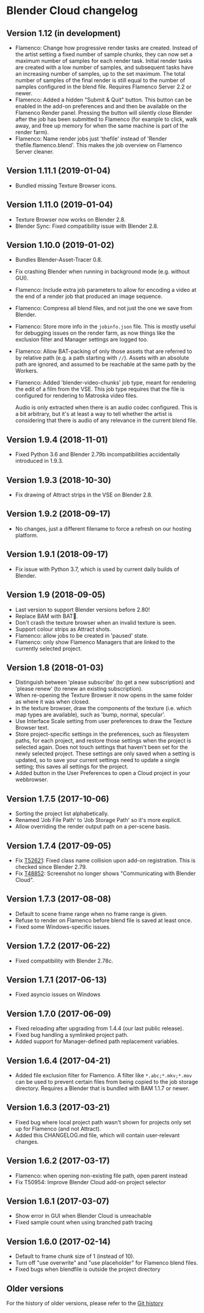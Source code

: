 # Blender Cloud changelog

## Version 1.12 (in development)

- Flamenco: Change how progressive render tasks are created. Instead of the artist setting a fixed
  number of sample chunks, they can now set a maximum number of samples for each render task.
  Initial render tasks are created with a low number of samples, and subsequent tasks have an
  increasing number of samples, up to the set maximum. The total number of samples of the final
  render is still equal to the number of samples configured in the blend file.
  Requires Flamenco Server 2.2 or newer.
- Flamenco: Added a hidden "Submit & Quit" button. This button can be enabled in the add-on
  preferences and and then be available on the Flamenco Render panel. Pressing the button will
  silently close Blender after the job has been submitted to Flamenco (for example to click,
  walk away, and free up memory for when the same machine is part of the render farm).
- Flamenco: Name render jobs just 'thefile' instead of 'Render thefile.flamenco.blend'.
  This makes the job overview on Flamenco Server cleaner.


## Version 1.11.1 (2019-01-04)

- Bundled missing Texture Browser icons.


## Version 1.11.0 (2019-01-04)

- Texture Browser now works on Blender 2.8.
- Blender Sync: Fixed compatibility issue with Blender 2.8.


## Version 1.10.0 (2019-01-02)

- Bundles Blender-Asset-Tracer 0.8.
- Fix crashing Blender when running in background mode (e.g. without GUI).
- Flamenco: Include extra job parameters to allow for encoding a video at the end of a render
  job that produced an image sequence.
- Flamenco: Compress all blend files, and not just the one we save from Blender.
- Flamenco: Store more info in the `jobinfo.json` file. This is mostly useful for debugging issues
  on the render farm, as now things like the exclusion filter and Manager settings are logged too.
- Flamenco: Allow BAT-packing of only those assets that are referred to by relative path (e.g.
  a path starting with `//`). Assets with an absolute path are ignored, and assumed to be reachable
  at the same path by the Workers.
- Flamenco: Added 'blender-video-chunks' job type, meant for rendering the edit of a film from the
  VSE. This job type requires that the file is configured for rendering to Matroska video
  files.

  Audio is only extracted when there is an audio codec configured. This is a bit arbitrary, but it's
  at least a way to tell whether the artist is considering that there is audio of any relevance in
  the current blend file.


## Version 1.9.4 (2018-11-01)

- Fixed Python 3.6 and Blender 2.79b incompatibilities accidentally introduced in 1.9.3.


## Version 1.9.3 (2018-10-30)

- Fix drawing of Attract strips in the VSE on Blender 2.8.


## Version 1.9.2 (2018-09-17)

- No changes, just a different filename to force a refresh on our
  hosting platform.


## Version 1.9.1 (2018-09-17)

- Fix issue with Python 3.7, which is used by current daily builds of Blender.


## Version 1.9 (2018-09-05)

- Last version to support Blender versions before 2.80!
- Replace BAM with BAT🦇.
- Don't crash the texture browser when an invalid texture is seen.
- Support colour strips as Attract shots.
- Flamenco: allow jobs to be created in 'paused' state.
- Flamenco: only show Flamenco Managers that are linked to the currently selected project.


## Version 1.8 (2018-01-03)

- Distinguish between 'please subscribe' (to get a new subscription) and 'please renew' (to renew an
  existing subscription).
- When re-opening the Texture Browser it now opens in the same folder as where it was when closed.
- In the texture browser, draw the components of the texture (i.e. which map types are available),
  such as 'bump, normal, specular'.
- Use Interface Scale setting from user preferences to draw the Texture Browser text.
- Store project-specific settings in the preferences, such as filesystem paths, for each project,
  and restore those settings when the project is selected again. Does not touch settings that
  haven't been set for the newly selected project. These settings are only saved when a setting
  is updated, so to save your current settings need to update a single setting; this saves all
  settings for the project.
- Added button in the User Preferences to open a Cloud project in your webbrowser.


## Version 1.7.5 (2017-10-06)

- Sorting the project list alphabetically.
- Renamed 'Job File Path' to 'Job Storage Path' so it's more explicit.
- Allow overriding the render output path on a per-scene basis.


## Version 1.7.4 (2017-09-05)

- Fix [T52621](https://developer.blender.org/T52621): Fixed class name collision upon add-on
  registration. This is checked since Blender 2.79.
- Fix [T48852](https://developer.blender.org/T48852): Screenshot no longer shows "Communicating with
  Blender Cloud".


## Version 1.7.3 (2017-08-08)

- Default to scene frame range when no frame range is given.
- Refuse to render on Flamenco before blend file is saved at least once.
- Fixed some Windows-specific issues.


## Version 1.7.2 (2017-06-22)

- Fixed compatibility with Blender 2.78c.


## Version 1.7.1 (2017-06-13)

- Fixed asyncio issues on Windows


## Version 1.7.0 (2017-06-09)

- Fixed reloading after upgrading from 1.4.4 (our last public release).
- Fixed bug handling a symlinked project path.
- Added support for Manager-defined path replacement variables.


## Version 1.6.4 (2017-04-21)

- Added file exclusion filter for Flamenco. A filter like `*.abc;*.mkv;*.mov` can be
  used to prevent certain files from being copied to the job storage directory.
  Requires a Blender that is bundled with BAM 1.1.7 or newer.


## Version 1.6.3 (2017-03-21)

- Fixed bug where local project path wasn't shown for projects only set up for Flamenco
  (and not Attract).
- Added this CHANGELOG.md file, which will contain user-relevant changes.


## Version 1.6.2 (2017-03-17)

- Flamenco: when opening non-existing file path, open parent instead
- Fix T50954: Improve Blender Cloud add-on project selector


## Version 1.6.1 (2017-03-07)

- Show error in GUI when Blender Cloud is unreachable
- Fixed sample count when using branched path tracing


## Version 1.6.0 (2017-02-14)

- Default to frame chunk size of 1 (instead of 10).
- Turn off "use overwrite" and "use placeholder" for Flamenco blend files.
- Fixed bugs when blendfile is outside the project directory


## Older versions

For the history of older versions, please refer to the
[Git history](https://developer.blender.org/diffusion/BCA/)
